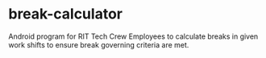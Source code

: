 break-calculator
================

Android program for RIT Tech Crew Employees to calculate breaks in given work shifts to ensure break governing criteria are met.
